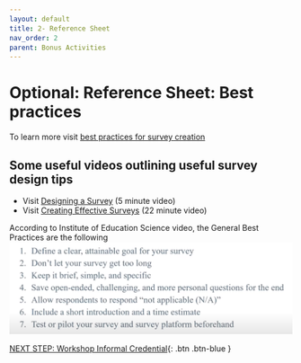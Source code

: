 ```yaml
---
layout: default
title: 2- Reference Sheet
nav_order: 2
parent: Bonus Activities
---
```


# Optional: Reference Sheet: Best practices  

To learn more visit [best practices for survey creation](https://www.surveymonkey.com/mp/survey-guidelines/) 

## Some useful videos outlining useful survey design tips
- Visit [Designing a Survey](https://www.youtube.com/watch?v=mdVWbuffdNY) (5 minute video)
- Visit [Creating Effective Surveys](https://www.youtube.com/watch?v=6H3AI0M6ZOk) (22 minute video)

According to Institute of Education Science video, the General Best Practices are the following
<img src="images/best-practices.png">

[NEXT STEP: Workshop Informal Credential](informal-credentials.html){: .btn .btn-blue }

